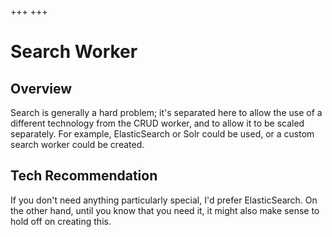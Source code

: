+++
+++

# Search Worker

## Overview

Search is generally a hard problem; it's separated here to allow the use of a different technology from the CRUD worker, and to allow it to be scaled separately.
For example, ElasticSearch or Solr could be used, or a custom search worker could be created.

## Tech Recommendation

If you don't need anything particularly special, I'd prefer ElasticSearch.
On the other hand, until you know that you need it, it might also make sense to hold off on creating this.
